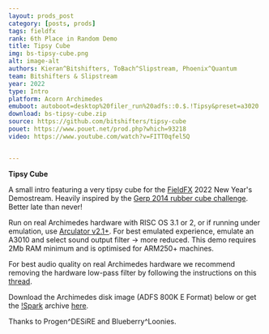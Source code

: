 ```yaml
---
layout: prods_post
category: [posts, prods]
tags: fieldfx
rank: 6th Place in Random Demo
title: Tipsy Cube
img: bs-tipsy-cube.png
alt: image-alt
authors: Kieran^Bitshifters, ToBach^Slipstream, Phoenix^Quantum
team: Bitshifters & Slipstream
year: 2022
type: Intro
platform: Acorn Archimedes
emuboot: autoboot=desktop%20filer_run%20adfs::0.$.!Tipsy&preset=a3020
download: bs-tipsy-cube.zip
source: https://github.com/bitshifters/tipsy-cube
pouet: https://www.pouet.net/prod.php?which=93218
video: https://www.youtube.com/watch?v=FITT0qfel5Q


---
```


**Tipsy Cube**

A small intro featuring a very tipsy cube for the [FieldFX](https://field-fx.party/) 2022 New Year's Demostream. Heavily inspired by the [Gerp 2014 rubber cube challenge](http://ada.untergrund.net/?p=boardthread&id=919&page=0). Better late than never!

Run on real Archimedes hardware with RISC OS 3.1 or 2, or if running under emulation, use [Arculator v2.1+](http://b-em.bbcmicro.com/arculator/). For best emulated experience, emulate an A3010 and select sound output filter -> more reduced. This demo requires 2Mb RAM minimum and is optimised for ARM250+ machines.

For best audio quality on real Archimedes hardware we recommend removing the hardware low-pass filter by following the instructions on this [thread](https://stardot.org.uk/forums/viewtopic.php?f=16&t=13630).

Download the Archimedes disk image (ADFS 800K E Format) below or get the [!Spark](https://www.4corn.co.uk/articles/sparkplug/) archive [here](../../content/bs-tipsy-cube,ddc).

Thanks to Progen^DESiRE and Blueberry^Loonies.